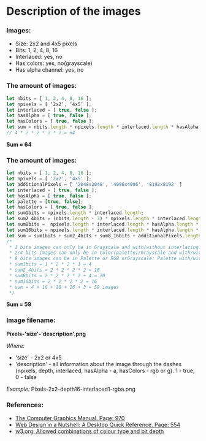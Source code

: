 # Description of the images

### Images:

* Size: 2x2 and 4x5 pixels
* Bits: 1, 2, 4, 8, 16
* Interlaced: yes, no
* Has colors: yes, no(grayscale)
* Has alpha channel: yes, no

### The amount of images:

```javascript
let nbits = [ 1, 2, 4, 8, 16 ];
let npixels = [ ‘2x2’, ‘4x5’ ];
let interlaced = [ true, false ];
let hasAlpha = [ true, false ];
let hasColors = [ true, false ];
let sum = nbits.length * npixels.length * interlaced.length * hasAlpha.length * hasColors.length;
// 4 * 2 * 2 * 2 * 2 = 64
```
**Sum = 64**

### The amount of images:

```javascript
let nbits = [ 1, 2, 4, 8, 16 ];
let npixels = [ '2x2', '4x5' ];
let additionalPixels = [ '2048х2048', '4096х4096', '8192х8192' ]
let interlaced = [ true, false ];
let hasAlpha = [ true, false ];
let palette = [true, false];
let hasColors = [ true, false ];
let sum1bits = npixels.length * interlaced.length;
let sum2_4bits = (nbits.length - 3) * npixels.length * interlaced.length  * hasColors.length;
let sum8bits =  npixels.length * interlaced.length * hasAlpha.length * hasColors.length + ( ( palette.length - 1 ) * interlaced.length * npixels );
let sum16bits = npixels.length * interlaced.length * hasAlpha.length * hasColors.length;
let sum = sum1bits + sum2_4bits + sum8_16bits + additionalPixels.length;
/*
 * 1 bits images can only be in Grayscale and with/without interlacing.
 * 2/4 bits images can only be in Color(palette)/Grayscale and with/without interlacing.
 * 8 bits images can be in Palette or RGB orGrayscale: Palette with/without interlacing, without alpha
 * sum1bits = 1 * 2 * 2 * 1 = 4
 * sum2_4bits = 2 * 2 * 2 * 2 = 16
 * sum8bits = 2 * 2 * 2 * 2 + 4 = 20
 * sum16bits = 2 * 2 * 2 * 2 = 16
 * sum = 4 + 16 + 20 + 16 + 3 = 59 images
 */
```
**Sum = 59**

### Image filename:

**Pixels-'size'-'description'.png**

*Where:*
* 'size' - 2x2 or 4x5
* 'description' - all information about the image through the dashes (npixels, depth, interlaced, hasAlpha - a, hasColors - rgb or g). 1 - true, 0 - false

*Example:* Pixels-2x2-depth16-interlaced1-rgba.png

### References:
* [The Computer Graphics Manual. Page: 970](https://books.google.com.ua/books?id=DX4YstV76c4C&pg=PA970&lpg=PA970&dq=difference+between+1+2+4+bit+png&source=bl&ots=ZuEyDxGKhk&sig=ACfU3U0sZQpqMmeJ-ib7zDSUHH40GqqHag&hl=ru&sa=X&ved=2ahUKEwjojNizu-rpAhVtwqYKHZQLCRAQ6AEwF3oECAUQAQ#v=onepage&q=difference%20between%201%202%204%20bit%20png&f=false)
* [Web Design in a Nutshell: A Desktop Quick Reference. Page: 554](https://books.google.com.ua/books?id=QndQfp5YWCEC&pg=PA554&lpg=PA554&dq=difference+between+1+2+4+bit+png&source=bl&ots=O_NDHvaMUw&sig=ACfU3U1nTpeZu_V5jjGBIv_FIWS4SQAnUg&hl=ru&sa=X&ved=2ahUKEwjojNizu-rpAhVtwqYKHZQLCRAQ6AEwFXoECAoQAQ#v=onepage&q=difference%20between%201%202%204%20bit%20png&f=false)
* [w3.org: Allowed combinations of colour type and bit depth](https://www.w3.org/TR/PNG/#11IHDR)
